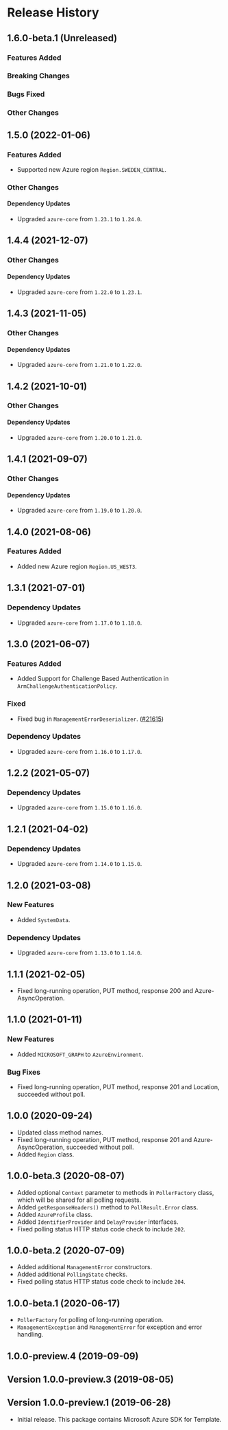 # Release History

## 1.6.0-beta.1 (Unreleased)

### Features Added

### Breaking Changes

### Bugs Fixed

### Other Changes

## 1.5.0 (2022-01-06)

### Features Added

- Supported new Azure region `Region.SWEDEN_CENTRAL`.

### Other Changes

#### Dependency Updates

- Upgraded `azure-core` from `1.23.1` to `1.24.0`.

## 1.4.4 (2021-12-07)

### Other Changes

#### Dependency Updates

- Upgraded `azure-core` from `1.22.0` to `1.23.1`.

## 1.4.3 (2021-11-05)

### Other Changes

#### Dependency Updates

- Upgraded `azure-core` from `1.21.0` to `1.22.0`.

## 1.4.2 (2021-10-01)

### Other Changes

#### Dependency Updates

- Upgraded `azure-core` from `1.20.0` to `1.21.0`.

## 1.4.1 (2021-09-07)

### Other Changes

#### Dependency Updates

- Upgraded `azure-core` from `1.19.0` to `1.20.0`.

## 1.4.0 (2021-08-06)

### Features Added

- Added new Azure region `Region.US_WEST3`.

## 1.3.1 (2021-07-01)

### Dependency Updates

- Upgraded `azure-core` from `1.17.0` to `1.18.0`.

## 1.3.0 (2021-06-07)

### Features Added

- Added Support for Challenge Based Authentication in `ArmChallengeAuthenticationPolicy`.
  
### Fixed

- Fixed bug in `ManagementErrorDeserializer`. ([#21615](https://github.com/Azure/azure-sdk-for-java/issues/21615))

### Dependency Updates

- Upgraded `azure-core` from `1.16.0` to `1.17.0`.

## 1.2.2 (2021-05-07)

### Dependency Updates

- Upgraded `azure-core` from `1.15.0` to `1.16.0`.

## 1.2.1 (2021-04-02)

### Dependency Updates

- Upgraded `azure-core` from `1.14.0` to `1.15.0`.

## 1.2.0 (2021-03-08)

### New Features

- Added `SystemData`.

### Dependency Updates

- Upgraded `azure-core` from `1.13.0` to `1.14.0`.

## 1.1.1 (2021-02-05)

- Fixed long-running operation, PUT method, response 200 and Azure-AsyncOperation.

## 1.1.0 (2021-01-11)

### New Features

- Added `MICROSOFT_GRAPH` to `AzureEnvironment`.

### Bug Fixes

- Fixed long-running operation, PUT method, response 201 and Location, succeeded without poll.

## 1.0.0 (2020-09-24)

- Updated class method names.
- Fixed long-running operation, PUT method, response 201 and Azure-AsyncOperation, succeeded without poll.
- Added `Region` class.

## 1.0.0-beta.3 (2020-08-07)

- Added optional `Context` parameter to methods in `PollerFactory` class, which will be shared for all polling requests.
- Added `getResponseHeaders()` method to `PollResult.Error` class.
- Added `AzureProfile` class.
- Added `IdentifierProvider` and `DelayProvider` interfaces.
- Fixed polling status HTTP status code check to include `202`.

## 1.0.0-beta.2 (2020-07-09)

- Added additional `ManagementError` constructors.
- Added additional `PollingState` checks.
- Fixed polling status HTTP status code check to include `204`.

## 1.0.0-beta.1 (2020-06-17)
- `PollerFactory` for polling of long-running operation.
- `ManagementException` and `ManagementError` for exception and error handling.

## 1.0.0-preview.4 (2019-09-09)

## Version 1.0.0-preview.3 (2019-08-05)

## Version 1.0.0-preview.1 (2019-06-28)
- Initial release. This package contains Microsoft Azure SDK for Template.
